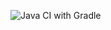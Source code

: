 ![Java CI with Gradle](https://github.com/AlarakMortiferum/task-2.3/actions/workflows/gradle.yml/badge.svg)
